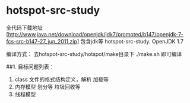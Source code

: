 # hotspot-src-study
全代码下载地址 [http://www.java.net/download/openjdk/jdk7/promoted/b147/openjdk-7-fcs-src-b147-27_jun_2011.zip]
包含jdk等
hotspot-src-study. OpenJDK 1.7

编译方式：
去hotspot-src-study/hotspot/make目录下
./make.sh 即可编译

##1. 目标问题列表：
1. class 文件的格式结构定义，解析 加载等 
2. 内存模型 划分等 垃圾回收等
3. 线程模型

